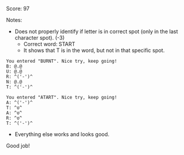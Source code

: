 Score: 97

Notes:
- Does not properly identify if letter is in correct spot (only in the last character spot). (-3)
  - Correct word: START
  - It shows that T is in the word, but not in that specific spot.
```
You entered "BURNT". Nice try, keep going!
B: @.@
U: @.@
R: ^('-')^
N: @.@
T: ^('-')^

You entered "ATART". Nice try, keep going!
A: ^('-')^
T: ^o^
A: ^o^
R: ^o^
T: ^('-')^
```
- Everything else works and looks good.

Good job!
